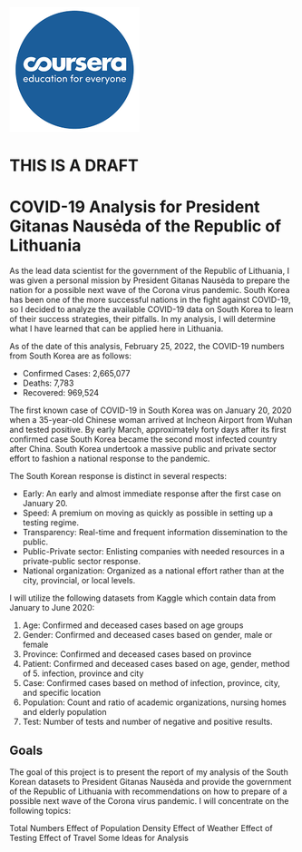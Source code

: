 ![Alt_Text](https://github.com/KevinNourian/Coursera/blob/main/Images/coursera.png)

# THIS IS A DRAFT

# COVID-19 Analysis for President Gitanas Nausėda of the Republic of Lithuania
As the lead data scientist for the government of the Republic of Lithuania, I was given a personal mission by President Gitanas Nausėda to prepare the nation for a possible next wave of the Corona virus pandemic. South Korea has been one of the more successful nations in the fight against COVID-19, so I decided to analyze the available COVID-19 data on South Korea to learn of their success strategies, their pitfalls. In my analysis, I will determine what I have learned that can be applied here in Lithuania.

As of the date of this analysis, February 25, 2022, the COVID-19 numbers from South Korea are as follows:

- Confirmed Cases: 2,665,077
- Deaths: 7,783
- Recovered: 969,524

The first known case of COVID-19 in South Korea was on January 20, 2020 when a 35-year-old Chinese woman arrived at Incheon Airport from Wuhan and tested positive. By early March, approximately forty days after its first confirmed case South Korea became the second most infected country after China. South Korea undertook a massive public and private sector effort to fashion a national response to the pandemic.

The South Korean response is distinct in several respects:

- Early: An early and almost immediate response after the first case on January 20.
- Speed: A premium on moving as quickly as possible in setting up a testing regime.
- Transparency: Real-time and frequent information dissemination to the public.
- Public-Private sector: Enlisting companies with needed resources in a private-public sector response.
- National organization: Organized as a national effort rather than at the city, provincial, or local levels.

I will utilize the following datasets from Kaggle which contain data from January to June 2020:

1. Age: Confirmed and deceased cases based on age groups
2. Gender: Confirmed and deceased cases based on gender, male or female
3. Province: Confirmed and deceased cases based on province
4. Patient: Confirmed and deceased cases based on age, gender, method of 5. infection, province and city
5. Case: Confirmed cases based on method of infection, province, city, and specific location
6. Population: Count and ratio of academic organizations, nursing homes and elderly population
7. Test: Number of tests and number of negative and positive results.


## Goals
The goal of this project is to present the report of my analysis of the South Korean datasets to President Gitanas Nausėda and provide the government of the Republic of Lithuania with recommendations on how to prepare of a possible next wave of the Corona virus pandemic. I will concentrate on the following topics:

Total Numbers
Effect of Population Density
Effect of Weather
Effect of Testing
Effect of Travel
Some Ideas for Analysis
